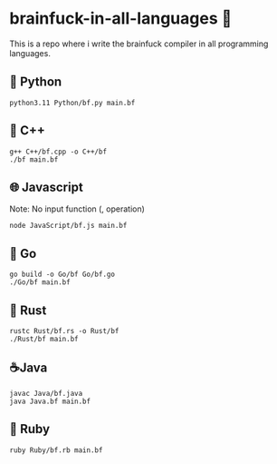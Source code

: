 # brainfuck-in-all-languages 🤌

This is a repo where i write the brainfuck compiler in all programming languages.

## 🐍 Python

```  
python3.11 Python/bf.py main.bf
```

## 📠 C++

```
g++ C++/bf.cpp -o C++/bf
./bf main.bf
```

## 🌐 Javascript

Note: No input function (, operation)

```
node JavaScript/bf.js main.bf
```

## 🚀 Go

```
go build -o Go/bf Go/bf.go
./Go/bf main.bf
```

## 🦀 Rust

```
rustc Rust/bf.rs -o Rust/bf
./Rust/bf main.bf
```

## ☕Java

```
javac Java/bf.java
java Java.bf main.bf
```

## 🌹 Ruby

```
ruby Ruby/bf.rb main.bf
```


 
